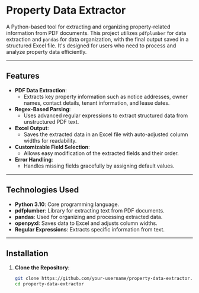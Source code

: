 # **Property Data Extractor**

A Python-based tool for extracting and organizing property-related information from PDF documents. This project utilizes `pdfplumber` for data extraction and `pandas` for data organization, with the final output saved in a structured Excel file. It's designed for users who need to process and analyze property data efficiently.

---

## **Features**

- **PDF Data Extraction**:
  - Extracts key property information such as notice addresses, owner names, contact details, tenant information, and lease dates.
- **Regex-Based Parsing**:
  - Uses advanced regular expressions to extract structured data from unstructured PDF text.
- **Excel Output**:
  - Saves the extracted data in an Excel file with auto-adjusted column widths for readability.
- **Customizable Field Selection**:
  - Allows easy modification of the extracted fields and their order.
- **Error Handling**:
  - Handles missing fields gracefully by assigning default values.

---

## **Technologies Used**

- **Python 3.10**: Core programming language.
- **pdfplumber**: Library for extracting text from PDF documents.
- **pandas**: Used for organizing and processing extracted data.
- **openpyxl**: Saves data to Excel and adjusts column widths.
- **Regular Expressions**: Extracts specific information from text.

---

## **Installation**

1. **Clone the Repository**:
   ```bash
   git clone https://github.com/your-username/property-data-extractor.git
   cd property-data-extractor
